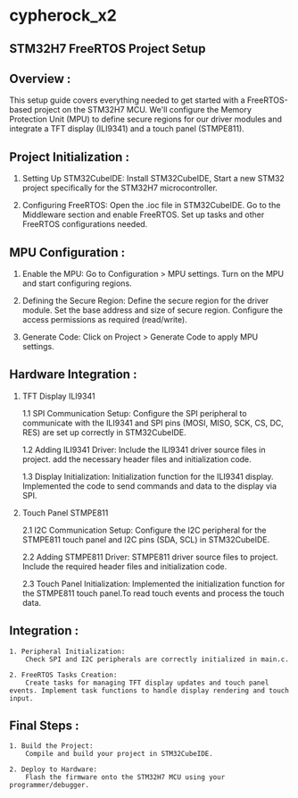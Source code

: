 # cypherock_x2

STM32H7 FreeRTOS Project Setup
------------------------------

Overview :
----------
This setup guide covers everything needed to get started with a FreeRTOS-based project on the STM32H7 MCU. 
We'll configure the Memory Protection Unit (MPU) to define secure regions for our driver modules and integrate
a TFT display (ILI9341) and a touch panel (STMPE811).

Project Initialization : 
------------------------

1. Setting Up STM32CubeIDE: Install STM32CubeIDE, Start a new STM32 project specifically for the STM32H7 microcontroller.

2. Configuring FreeRTOS: Open the .ioc file in STM32CubeIDE. Go to the Middleware section and enable FreeRTOS.
						 Set up tasks and other FreeRTOS configurations needed.

MPU Configuration : 
-------------------

1. Enable the MPU: Go to Configuration > MPU settings. Turn on the MPU and start configuring regions.

2. Defining the Secure Region: Define the secure region for the driver module. Set the base address and size of secure region.
                               Configure the access permissions as required (read/write).

3. Generate Code: Click on Project > Generate Code to apply MPU settings.

Hardware Integration : 
----------------------
1. TFT Display ILI9341

    1.1 SPI Communication Setup:
        Configure the SPI peripheral to communicate with the ILI9341 and SPI pins (MOSI, MISO, SCK, CS, DC, RES) are set up correctly in STM32CubeIDE.

    1.2 Adding ILI9341 Driver:
        Include the ILI9341 driver source files in project. add the necessary header files and initialization code.

    1.3 Display Initialization:
        Initialization function for the ILI9341 display. Implemented the code to send commands and data to the display via SPI.

2. Touch Panel STMPE811

    2.1 I2C Communication Setup:
        Configure the I2C peripheral for the STMPE811 touch panel and I2C pins (SDA, SCL) in STM32CubeIDE.

    2.2 Adding STMPE811 Driver:
        STMPE811 driver source files to project. Include the required header files and initialization code.

    2.3 Touch Panel Initialization:
        Implemented the initialization function for the STMPE811 touch panel.To read touch events and process the touch data.

Integration : 
-------------

    1. Peripheral Initialization:
        Check SPI and I2C peripherals are correctly initialized in main.c.

    2. FreeRTOS Tasks Creation:
        Create tasks for managing TFT display updates and touch panel events. Implement task functions to handle display rendering and touch input.

Final Steps : 
-------------

    1. Build the Project:
        Compile and build your project in STM32CubeIDE.

    2. Deploy to Hardware:
        Flash the firmware onto the STM32H7 MCU using your programmer/debugger.

